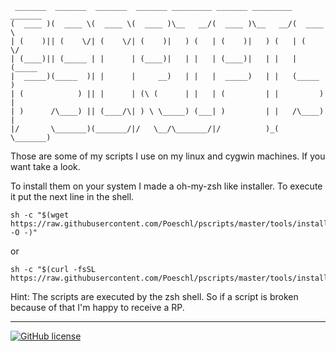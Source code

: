 ```text
 _______  _______  _______  _______ _________ _______ _________ _______
(  ____ )(  ____ \(  ____ \(  ____ )\__   __/(  ____ )\__   __/(  ____ \
| (    )|| (    \/| (    \/| (    )|   ) (   | (    )|   ) (   | (    \/
| (____)|| (_____ | |      | (____)|   | |   | (____)|   | |   | (_____
|  _____)(_____  )| |      |     __)   | |   |  _____)   | |   (_____  )
| (            ) || |      | (\ (      | |   | (         | |         ) |
| )      /\____) || (____/\| ) \ \_____) (___| )         | |   /\____) |
|/       \_______)(_______/|/   \__/\_______/|/          )_(   \_______)
```
Those are some of my scripts I use on my linux and cygwin machines. If you want take a look.

To install them on your system I made a oh-my-zsh like installer. To execute it put the next line in the shell.

```shell
sh -c "$(wget https://raw.githubusercontent.com/Poeschl/pscripts/master/tools/install.sh -O -)"
```

or

```shell
sh -c "$(curl -fsSL https://raw.githubusercontent.com/Poeschl/pscripts/master/tools/install.sh)"
```

Hint:
The scripts are executed by the zsh shell. So if a script is broken because of that I'm happy to receive a RP.

---
[![GitHub license](https://img.shields.io/badge/license-Apache%202-blue.svg)](https://raw.githubusercontent.com/Poeschl/pscripts/master/LICENSE)
